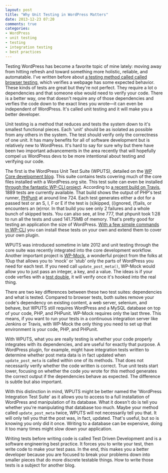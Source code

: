```yaml
---
layout: post
title: "Why Unit Testing in WordPress Matters"
date: 2013-12-23 07:20
comments: true
categories: 
- WordPress
- unit testing
- testing
- integration testing
- best practices
---
```

Testing WordPress has become a favorite topic of mine lately: moving away from hitting refresh and toward something more holistic, reliable, and automatable. I've written before about [a testing method called called browser testing](http://greg.harmsboone.org/blog/2013/08/17/how-can-i-do-browser-testing-with-wordpress/), which verifies a webpage has some expected behavior. These kinds of tests are great but they're not perfect. They require a lot o dependencies and that someone else would need to verify your code. There is a better way, one that doesn't require any of those dependencies and verfies the code down to the exact lines you wrote—it can even be independent of WordPress. It's called unit testing and it will make you a better developer.
<!-- more -->

Unit testing is a method that reduces and tests the system down to it's smallest functional pieces. Each 'unit' should be as isolated as possible from any others in the system. The test should verify only the correctness of one unit. It has many benefits for all of software development but is relatively new to WordPress. It's hard to say for sure why but there have been two important advancements in the area recently that will hopefully compel us WordPress devs to be more intentional about testing and verifying our code.

The first is the WordPress Unit Test Suite (WPUTS), detailed on the [WP Core development blog](http://make.wordpress.org/core/handbook/automated-testing/). This suite contains tests covering much of the core files installed with a WordPress.org site. This test suite can even be installed [through the fantastic WP-CLI project](http://wp-cli.org/). According to [a recent build on Travis](https://travis-ci.org/tierra/wordpress/jobs/15867662), 1889 tests are currently available. That build shows the output of PHP's test runner, [PHPunit](http://phpunit.de) at around line 724. Each test generates either a dot for a passed test or an S, I, F or E if the test is (s)kipped, (i)gnored, (f)ails, or encounters an (e)rror. In that build you see only 2 failures and a whole bunch of skipped tests. You can also see, at line 777, that phpunit took 1:28 to run all the tests and used 141.75MB of memory. That's pretty good for testing an application the size of WordPress. [With a few simple commands in WP-CLI](https://github.com/wp-cli/wp-cli/wiki/Plugin-Unit-Tests) you can install these tests on your own and extend them to cover your own plugin.

WPUTS was introduced sometime in late 2012 and unit testing through the core suite was recently integrated into the core development workflow. Another important project is [WP-Mock](https://github.com/10up/wp_mock/), a wonderful project from the folks at 10up that allows you to 'mock' or 'stub' only the parts of WordPress you need for each test. If you need call `update_post_meta()`, WP-Mock would allow you to just pass an integer, a key, and a value. The ideas is if your code verfies with a [test double](http://phpunit.de/manual/3.7/en/test-doubles.html), it will verify once it's hooked into the real thing.

There are two key differences between these two test suites: dependencies and what is tested. Compared to browser tests, both suites remove your code's dependency on existing content, a web server, selenium, and behave, but WPUTS still requires WordPress and a MySQL database on top of your code, PHP, and PHPunit. WP-Mock requires only the last three. This means, if you want to run your tests in a continuous integration server like Jenkins or Travis, with WP-Mock the only thing you need to set up that environment is your code, PHP, and PHPunit.

With WPUTS, what you are really testing is whether your code properly integrates with its dependencies, and are useful for exactly that purpose. A WordPress plugin, for example, might have integration tests written to determine whether post meta data is in fact updated when `update_post_meta` is called within one of its methods. That does not necessarily verify whether the code written is correct. True unit tests start lower, focusing on whether the code _you_ wrote for _this_ method generates the correct output if the dependencies behave as expected. The difference is subtle but also important.

With this distinction in mind, WPUTS might be better named the 'WordPress Integration Test Suite' as it allows you to access to a full installation of WordPress and manipulation of its database. What it doesn't do is tell you whether you're manipulating that database too much. Maybe your method called `update_post_meta` twice, WPUTS will not necessarily tell you that. It will only tell you that the post was, in fact, updated. That's useful, but so is knowing you only did it once. Writing to a database can be expensive, doing it too many times might slow down your application.

Writing tests before writing code is called Test Driven Development and is a software engineering best practice. It forces you to write your test, then write code to make your test pass. In the end, this makes you a better developer because you are focused to break your problems down into smaller pieces that do more discrete testable things. How to write those tests is a subject for another blog.